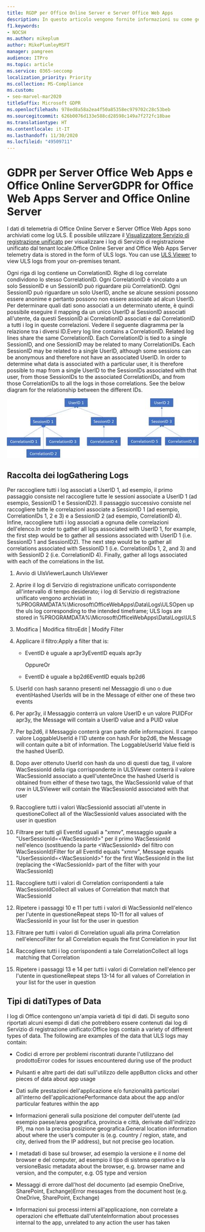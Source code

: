 ```yaml
---
title: RGDP per Office Online Server e Server Office Web Apps
description: In questo articolo vengono fornite informazioni su come gestire i requisiti del GDPR per Office Online Server e Office Web Apps Server.
f1.keywords:
- NOCSH
ms.author: mikeplum
author: MikePlumleyMSFT
manager: pamgreen
audience: ITPro
ms.topic: article
ms.service: O365-seccomp
localization_priority: Priority
ms.collection: MS-Compliance
ms.custom:
- seo-marvel-mar2020
titleSuffix: Microsoft GDPR
ms.openlocfilehash: 978ed8a58a2ea4f50a85358ec979702c28c53beb
ms.sourcegitcommit: 626b0076d133e588cd28598c149a7f272fc18bae
ms.translationtype: HT
ms.contentlocale: it-IT
ms.lasthandoff: 11/30/2020
ms.locfileid: "49509711"
---
```

# <a name="gdpr-for-office-web-apps-server-and-office-online-server"></a><span data-ttu-id="28485-103">GDPR per Server Office Web Apps e Office Online Server</span><span class="sxs-lookup"><span data-stu-id="28485-103">GDPR for Office Web Apps Server and Office Online Server</span></span>

<span data-ttu-id="28485-p101">I dati di telemetria di Office Online Server e Server Office Web Apps sono archiviati come log ULS. È possibile utilizzare il [Visualizzatore Servizio di registrazione unificato](https://www.microsoft.com/download/details.aspx?id=44020) per visualizzare i log di Servizio di registrazione unificato dal tenant locale.</span><span class="sxs-lookup"><span data-stu-id="28485-p101">Office Online Server and Office Web Apps Server telemetry data is stored in the form of ULS logs. You can use [ULS Viewer](https://www.microsoft.com/download/details.aspx?id=44020) to view ULS logs from your on-premises tenant.</span></span>

<span data-ttu-id="28485-p102">Ogni riga di log contiene un CorrelationID. Righe di log correlate condividono lo stesso CorrelationID. Ogni CorrelationID è vincolato a un solo SessionID e un SessionID può riguardare più CorrelationID. Ogni SessionID può riguardare un solo UserID, anche se alcune sessioni possono essere anonime e pertanto possono non essere associate ad alcun UserID. Per determinare quali dati sono associati a un determinato utente, è quindi possibile eseguire il mapping da un unico UserID ai SessionID associati all'utente, da questi SessionID ai CorrelationID associati e dai CorrelationID a tutti i log in queste correlazioni. Vedere il seguente diagramma per la relazione tra i diversi ID.</span><span class="sxs-lookup"><span data-stu-id="28485-p102">Every log line contains a CorrelationID. Related log lines share the same CorrelationID. Each CorrelationID is tied to a single SessionID, and one SessionID may be related to many CorrelationIDs. Each SessionID may be related to a single UserID, although some sessions can be anonymous and therefore not have an associated UserID. In order to determine what data is associated with a particular user, it is therefore possible to map from a single UserID to the SessionIDs associated with that user, from those SessionIDs to the associated CorrelationIDs, and from those CorrelationIDs to all the logs in those correlations. See the below diagram for the relationship between the different IDs.</span></span>

![Diagramma di flusso che mostra la relazione tra SessionID e CorrelationIds](../media/gdpr-for-office-online-server-image1.jpg)

## <a name="gathering-logs"></a><span data-ttu-id="28485-113">Raccolta dei log</span><span class="sxs-lookup"><span data-stu-id="28485-113">Gathering Logs</span></span>

<span data-ttu-id="28485-p103">Per raccogliere tutti i log associati a UserID 1, ad esempio, il primo passaggio consiste nel raccogliere tutte le sessioni associate a UserID 1 (ad esempio, SessionID 1 e SessionID2). Il passaggio successivo consiste nel raccogliere tutte le correlazioni associate a SessionID 1 (ad esempio, CorrelationIDs 1, 2 e 3) e a SessionID 2 (ad esempio, CorrelationID 4). Infine, raccogliere tutti i log associati a ognuna delle correlazioni dell'elenco.</span><span class="sxs-lookup"><span data-stu-id="28485-p103">In order to gather all logs associated with UserID 1, for example, the first step would be to gather all sessions associated with UserID 1 (i.e. SessionID 1 and SessionID2). The next step would be to gather all correlations associated with SessionID 1 (i.e. CorrelationIDs 1, 2, and 3) and with SessionID 2 (i.e. CorrelationID 4). Finally, gather all logs associated with each of the correlations in the list.</span></span>

1. <span data-ttu-id="28485-117">Avvio di UlsViewer</span><span class="sxs-lookup"><span data-stu-id="28485-117">Launch UlsViewer</span></span>

2. <span data-ttu-id="28485-118">Aprire il log di Servizio di registrazione unificato corrispondente all'intervallo di tempo desiderato; i log di Servizio di registrazione unificato vengono archiviati in %PROGRAMDATA%\\Microsoft\\OfficeWebApps\\Data\\Logs\\ULS</span><span class="sxs-lookup"><span data-stu-id="28485-118">Open up the uls log corresponding to the intended timeframe; ULS logs are stored in %PROGRAMDATA%\\Microsoft\\OfficeWebApps\\Data\\Logs\\ULS</span></span>

3. <span data-ttu-id="28485-119">Modifica | Modifica filtro</span><span class="sxs-lookup"><span data-stu-id="28485-119">Edit | Modify Filter</span></span>

4. <span data-ttu-id="28485-120">Applicare il filtro:</span><span class="sxs-lookup"><span data-stu-id="28485-120">Apply a filter that is:</span></span>

    - <span data-ttu-id="28485-121">EventID è uguale a apr3y</span><span class="sxs-lookup"><span data-stu-id="28485-121">EventID equals apr3y</span></span>

      <span data-ttu-id="28485-122">Oppure</span><span class="sxs-lookup"><span data-stu-id="28485-122">Or</span></span>

    - <span data-ttu-id="28485-123">EventID è uguale a bp2d6</span><span class="sxs-lookup"><span data-stu-id="28485-123">EventID equals bp2d6</span></span>

5. <span data-ttu-id="28485-124">UserId con hash saranno presenti nel Messaggio di uno o due eventi</span><span class="sxs-lookup"><span data-stu-id="28485-124">Hashed UserIds will be in the Message of either one of these two events</span></span>

6. <span data-ttu-id="28485-125">Per apr3y, il Messaggio conterrà un valore UserID e un valore PUID</span><span class="sxs-lookup"><span data-stu-id="28485-125">For apr3y, the Message will contain a UserID value and a PUID value</span></span>

7. <span data-ttu-id="28485-p104">Per bp2d6, il Messaggio conterrà gran parte delle informazioni. Il campo valore LoggableUserId è l'ID utente con hash.</span><span class="sxs-lookup"><span data-stu-id="28485-p104">For bp2d6, the Message will contain quite a bit of information. The LoggableUserId Value field is the hashed UserID.</span></span>

8. <span data-ttu-id="28485-128">Dopo aver ottenuto UserId con hash da uno di questi due tag, il valore WacSessionId della riga corrispondente in ULSViewer conterrà il valore WacSessionId associato a quell'utente</span><span class="sxs-lookup"><span data-stu-id="28485-128">Once the hashed UserId is obtained from either of these two tags, the WacSessionId value of that row in ULSViewer will contain the WacSessionId associated with that user</span></span>

9. <span data-ttu-id="28485-129">Raccogliere tutti i valori WacSessionId associati all'utente in questione</span><span class="sxs-lookup"><span data-stu-id="28485-129">Collect all of the WacSessionId values associated with the user in question</span></span>

10. <span data-ttu-id="28485-130">Filtrare per tutti gli EventId uguali a "xmnv", messaggio uguale a "UserSessionId=\<WacSessionId\>" per il primo WacSessionId nell'elenco (sostituendo la parte \<WacSessionId\> del filtro con WacSessionId)</span><span class="sxs-lookup"><span data-stu-id="28485-130">Filter for all EventId equals "xmnv", Message equals "UserSessionId=\<WacSessionId\>" for the first WacSessionId in the list (replacing the \<WacSessionId\> part of the filter with your WacSessionId)</span></span>

11. <span data-ttu-id="28485-131">Raccogliere tutti i valori di Correlation corrispondenti a tale WacSessionId</span><span class="sxs-lookup"><span data-stu-id="28485-131">Collect all values of Correlation that match that WacSessionId</span></span>

12. <span data-ttu-id="28485-132">Ripetere i passaggi 10 e 11 per tutti i valori di WacSessionId nell'elenco per l'utente in questione</span><span class="sxs-lookup"><span data-stu-id="28485-132">Repeat steps 10-11 for all values of WacSessionId in your list for the user in question</span></span>

13. <span data-ttu-id="28485-133">Filtrare per tutti i valori di Correlation uguali alla prima Correlation nell'elenco</span><span class="sxs-lookup"><span data-stu-id="28485-133">Filter for all Correlation equals the first Correlation in your list</span></span>

14. <span data-ttu-id="28485-134">Raccogliere tutti i log corrispondenti a tale Correlation</span><span class="sxs-lookup"><span data-stu-id="28485-134">Collect all logs matching that Correlation</span></span>

15. <span data-ttu-id="28485-135">Ripetere i passaggi 13 e 14 per tutti i valori di Correlation nell'elenco per l'utente in questione</span><span class="sxs-lookup"><span data-stu-id="28485-135">Repeat steps 13-14 for all values of Correlation in your list for the user in question</span></span>

## <a name="types-of-data"></a><span data-ttu-id="28485-136">Tipi di dati</span><span class="sxs-lookup"><span data-stu-id="28485-136">Types of Data</span></span>

<span data-ttu-id="28485-p105">I log di Office contengono un'ampia varietà di tipi di dati. Di seguito sono riportati alcuni esempi di dati che potrebbero essere contenuti dai log di Servizio di registrazione unificato:</span><span class="sxs-lookup"><span data-stu-id="28485-p105">Office logs contain a variety of different types of data. The following are examples of the data that ULS logs may contain:</span></span>

- <span data-ttu-id="28485-139">Codici di errore per problemi riscontrati durante l'utilizzano del prodotto</span><span class="sxs-lookup"><span data-stu-id="28485-139">Error codes for issues encountered during use of the product</span></span>

- <span data-ttu-id="28485-140">Pulsanti e altre parti dei dati sull'utilizzo delle app</span><span class="sxs-lookup"><span data-stu-id="28485-140">Button clicks and other pieces of data about app usage</span></span>

- <span data-ttu-id="28485-141">Dati sulle prestazioni dell'applicazione e/o funzionalità particolari all'interno dell'applicazione</span><span class="sxs-lookup"><span data-stu-id="28485-141">Performance data about the app and/or particular features within the app</span></span>

- <span data-ttu-id="28485-142">Informazioni generali sulla posizione del computer dell'utente (ad esempio paese/area geografica, provincia e città, derivate dall'indirizzo IP), ma non la precisa posizione geografica.</span><span class="sxs-lookup"><span data-stu-id="28485-142">General location information about where the user’s computer is (e.g. country / region, state, and city, derived from the IP address), but not precise geo location.</span></span>

- <span data-ttu-id="28485-143">I metadati di base sul browser, ad esempio la versione e il nome del browser e del computer, ad esempio il tipo di sistema operativo e la versione</span><span class="sxs-lookup"><span data-stu-id="28485-143">Basic metadata about the browser, e.g. browser name and version, and the computer, e.g. OS type and version</span></span>

- <span data-ttu-id="28485-144">Messaggi di errore dall'host del documento (ad esempio OneDrive, SharePoint, Exchange)</span><span class="sxs-lookup"><span data-stu-id="28485-144">Error messages from the document host (e.g. OneDrive, SharePoint, Exchange)</span></span>

- <span data-ttu-id="28485-145">Informazioni sui processi interni all'applicazione, non correlate a operazioni che effettuate dall'utente</span><span class="sxs-lookup"><span data-stu-id="28485-145">Information about processes internal to the app, unrelated to any action the user has taken</span></span>
